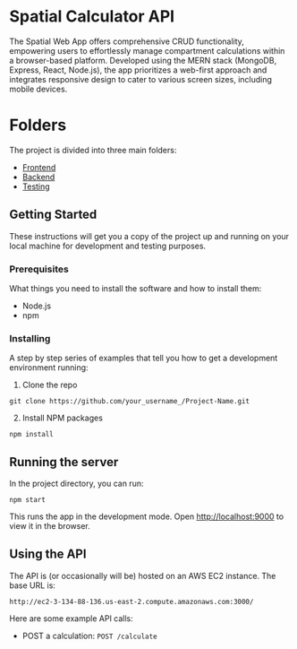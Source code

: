# Spatial Calculator API

The Spatial Web App offers comprehensive CRUD functionality, empowering users to effortlessly manage compartment calculations within a browser-based platform. Developed using the MERN stack (MongoDB, Express, React, Node.js), the app prioritizes a web-first approach and integrates responsive design to cater to various screen sizes, including mobile devices.

Folders
=================

The project is divided into three main folders:

- [Frontend](spatial-client/README.md)
- [Backend](api)
- [Testing](test/README.md)

## Getting Started

These instructions will get you a copy of the project up and running on your local machine for development and testing purposes.

### Prerequisites

What things you need to install the software and how to install them:

- Node.js
- npm

### Installing

A step by step series of examples that tell you how to get a development environment running:

1. Clone the repo

```git clone https://github.com/your_username_/Project-Name.git```

2. Install NPM packages

```npm install```

## Running the server

In the project directory, you can run:

```npm start```

This runs the app in the development mode. Open [http://localhost:9000](http://localhost:9000) to view it in the browser.

## Using the API

The API is (or occasionally will be) hosted on an AWS EC2 instance. The base URL is:
    
```http://ec2-3-134-88-136.us-east-2.compute.amazonaws.com:3000/```

Here are some example API calls:

- POST a calculation: `POST /calculate`

